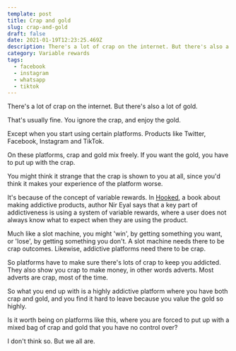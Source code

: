 ```yaml
---
template: post
title: Crap and gold
slug: crap-and-gold
draft: false
date: 2021-01-19T12:23:25.469Z
description: There's a lot of crap on the internet. But there's also a lot of gold.
category: Variable rewards
tags:
  - facebook
  - instagram
  - whatsapp
  - tiktok
---
```

There's a lot of crap on the internet. But there's also a lot of gold.

That's usually fine. You ignore the crap, and enjoy the gold.

Except when you start using certain platforms. Products like Twitter, Facebook, Instagram and TikTok.

On these platforms, crap and gold mix freely. If you want the gold, you have to put up with the crap.

You might think it strange that the crap is shown to you at all, since you'd think it makes your experience of the platform worse.

It's because of the concept of variable rewards. In [Hooked](https://www.nirandfar.com/hooked/), a book about making addictive products, author Nir Eyal says that a key part of addictiveness is using a system of variable rewards, where a user does not always know what to expect when they are using the product.

Much like a slot machine, you might 'win', by getting something you want, or 'lose', by getting something you don't. A slot machine needs there to be crap outcomes. Likewise, addictive platforms need there to be crap.

So platforms have to make sure there's lots of crap to keep you addicted. They also show you crap to make money, in other words adverts. Most adverts are crap, most of the time.

So what you end up with is a highly addictive platform where you have both crap and gold, and you find it hard to leave because you value the gold so highly.

Is it worth being on platforms like this, where you are forced to put up with a mixed bag of crap and gold that you have no control over?

I don't think so. But we all are.